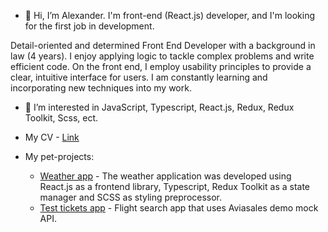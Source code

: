 - 👋 Hi, I’m Alexander. I'm front-end (React.js) developer, and I'm looking for the first job in development.

Detail-oriented and determined Front End Developer with a background in law (4 years). 
I enjoy applying logic to tackle complex problems and write efficient code. 
On the front end, I employ usability principles to provide a clear, intuitive interface for users. 
I am constantly learning and incorporating new techniques into my work.

- 👀 I’m interested in JavaScript, Typescript, React.js, Redux, Redux Toolkit, Scss, ect.

- My CV - [Link](https://drive.google.com/file/d/1Ds85DtjuZOk1LICGThGxsvUQNy4-fRB6/view?usp=sharing)
- My pet-projects: 
	+ [Weather app](https://alex0889-weather-app.netlify.app/) - The weather application was developed using React.js as a frontend library, Typescript, Redux Toolkit as a
			state manager and SCSS as styling preprocessor.
	+ [Test tickets app](https://alex0889-react-tickets-app.netlify.app/) - Flight search app that uses Aviasales demo mock API.
